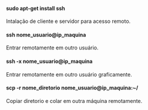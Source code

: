 #### sudo apt-get install ssh
Intalação de cliente e servidor para acesso remoto.

#### ssh nome_usuario@ip_maquina
Entrar remotamente em outro usuário.

#### ssh -x nome_usuario@ip_maquina
Entrar remotamente em outro usuário graficamente.

#### scp -r nome_diretorio nome_usuario@ip_maquina:~/
Copiar diretorio e colar em outra máquina remotamente.
